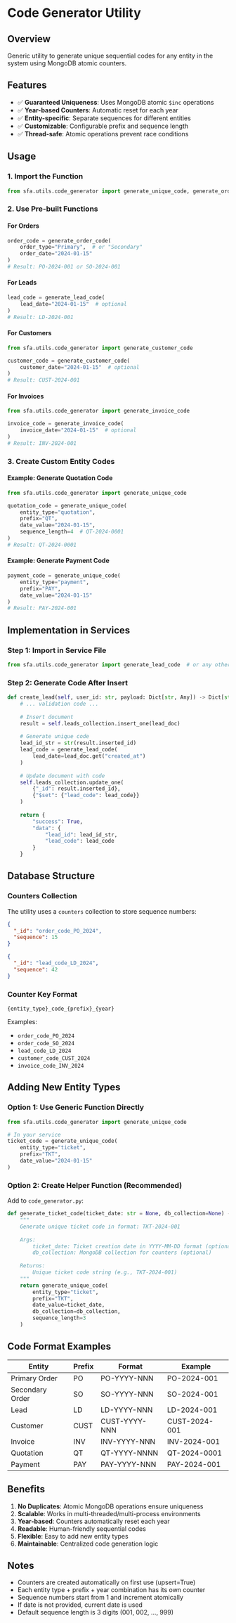 # Code Generator Utility

## Overview
Generic utility to generate unique sequential codes for any entity in the system using MongoDB atomic counters.

## Features
- ✅ **Guaranteed Uniqueness**: Uses MongoDB atomic `$inc` operations
- ✅ **Year-based Counters**: Automatic reset for each year
- ✅ **Entity-specific**: Separate sequences for different entities
- ✅ **Customizable**: Configurable prefix and sequence length
- ✅ **Thread-safe**: Atomic operations prevent race conditions

## Usage

### 1. Import the Function
```python
from sfa.utils.code_generator import generate_unique_code, generate_order_code, generate_lead_code
```

### 2. Use Pre-built Functions

#### For Orders
```python
order_code = generate_order_code(
    order_type="Primary",  # or "Secondary"
    order_date="2024-01-15"
)
# Result: PO-2024-001 or SO-2024-001
```

#### For Leads
```python
lead_code = generate_lead_code(
    lead_date="2024-01-15"  # optional
)
# Result: LD-2024-001
```

#### For Customers
```python
from sfa.utils.code_generator import generate_customer_code

customer_code = generate_customer_code(
    customer_date="2024-01-15"  # optional
)
# Result: CUST-2024-001
```

#### For Invoices
```python
from sfa.utils.code_generator import generate_invoice_code

invoice_code = generate_invoice_code(
    invoice_date="2024-01-15"  # optional
)
# Result: INV-2024-001
```

### 3. Create Custom Entity Codes

#### Example: Generate Quotation Code
```python
from sfa.utils.code_generator import generate_unique_code

quotation_code = generate_unique_code(
    entity_type="quotation",
    prefix="QT",
    date_value="2024-01-15",
    sequence_length=4  # QT-2024-0001
)
# Result: QT-2024-0001
```

#### Example: Generate Payment Code
```python
payment_code = generate_unique_code(
    entity_type="payment",
    prefix="PAY",
    date_value="2024-01-15"
)
# Result: PAY-2024-001
```

## Implementation in Services

### Step 1: Import in Service File
```python
from sfa.utils.code_generator import generate_lead_code  # or any other function
```

### Step 2: Generate Code After Insert
```python
def create_lead(self, user_id: str, payload: Dict[str, Any]) -> Dict[str, Any]:
    # ... validation code ...
    
    # Insert document
    result = self.leads_collection.insert_one(lead_doc)
    
    # Generate unique code
    lead_id_str = str(result.inserted_id)
    lead_code = generate_lead_code(
        lead_date=lead_doc.get("created_at")
    )
    
    # Update document with code
    self.leads_collection.update_one(
        {"_id": result.inserted_id},
        {"$set": {"lead_code": lead_code}}
    )
    
    return {
        "success": True,
        "data": {
            "lead_id": lead_id_str,
            "lead_code": lead_code
        }
    }
```

## Database Structure

### Counters Collection
The utility uses a `counters` collection to store sequence numbers:

```json
{
  "_id": "order_code_PO_2024",
  "sequence": 15
}
```

```json
{
  "_id": "lead_code_LD_2024",
  "sequence": 42
}
```

### Counter Key Format
`{entity_type}_code_{prefix}_{year}`

Examples:
- `order_code_PO_2024`
- `order_code_SO_2024`
- `lead_code_LD_2024`
- `customer_code_CUST_2024`
- `invoice_code_INV_2024`

## Adding New Entity Types

### Option 1: Use Generic Function Directly
```python
from sfa.utils.code_generator import generate_unique_code

# In your service
ticket_code = generate_unique_code(
    entity_type="ticket",
    prefix="TKT",
    date_value="2024-01-15"
)
```

### Option 2: Create Helper Function (Recommended)
Add to `code_generator.py`:

```python
def generate_ticket_code(ticket_date: str = None, db_collection=None) -> str:
    """
    Generate unique ticket code in format: TKT-2024-001
    
    Args:
        ticket_date: Ticket creation date in YYYY-MM-DD format (optional)
        db_collection: MongoDB collection for counters (optional)
    
    Returns:
        Unique ticket code string (e.g., TKT-2024-001)
    """
    return generate_unique_code(
        entity_type="ticket",
        prefix="TKT",
        date_value=ticket_date,
        db_collection=db_collection,
        sequence_length=3
    )
```

## Code Format Examples

| Entity | Prefix | Format | Example |
|--------|--------|--------|---------|
| Primary Order | PO | PO-YYYY-NNN | PO-2024-001 |
| Secondary Order | SO | SO-YYYY-NNN | SO-2024-001 |
| Lead | LD | LD-YYYY-NNN | LD-2024-001 |
| Customer | CUST | CUST-YYYY-NNN | CUST-2024-001 |
| Invoice | INV | INV-YYYY-NNN | INV-2024-001 |
| Quotation | QT | QT-YYYY-NNNN | QT-2024-0001 |
| Payment | PAY | PAY-YYYY-NNN | PAY-2024-001 |

## Benefits

1. **No Duplicates**: Atomic MongoDB operations ensure uniqueness
2. **Scalable**: Works in multi-threaded/multi-process environments
3. **Year-based**: Counters automatically reset each year
4. **Readable**: Human-friendly sequential codes
5. **Flexible**: Easy to add new entity types
6. **Maintainable**: Centralized code generation logic

## Notes

- Counters are created automatically on first use (upsert=True)
- Each entity type + prefix + year combination has its own counter
- Sequence numbers start from 1 and increment atomically
- If date is not provided, current date is used
- Default sequence length is 3 digits (001, 002, ..., 999)
